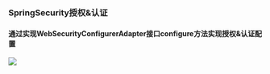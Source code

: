 ### SpringSecurity授权&认证

#### 通过实现WebSecurityConfigurerAdapter接口configure方法实现授权&认证配置
![](https://github.com/yanwus/Tarena/blob/master/IMGE/IMG_2.png)
